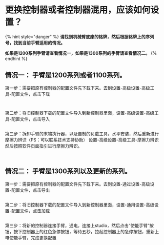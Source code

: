 # 更换控制器或者控制器混用，应该如何设置？

{% hint style="danger" %}
**请找到机械臂底座的铭牌，然后根据铭牌上的序列号，找到当前手臂适用的情况。**

**如果是1200系列手臂请查看情况一，如果是1300系列的手臂请查看情况二。**
{% endhint %}

## 情况一： 手臂是1200系列或者1100系列。

第一步：需要把原有控制器的配置文件先下载下来。去到设置-高级设置-高级工具-配置文件，点击下载

<figure><img src="../broken-reference" alt=""><figcaption></figcaption></figure>

<figure><img src="../broken-reference" alt=""><figcaption></figcaption></figure>

第二步：将旧控制器下载的配置文件导入到新控制器里面，设置-高级设置-高级工具-配置文件，点击导入

<figure><img src="../broken-reference" alt=""><figcaption></figcaption></figure>

第三步：拆卸手臂的末端执行器，以及自制的负载工具，水平安装，然后重新进行摩擦力辨识（PS：可以联系技术支持协助） 设置-高级设置-高级工具-摩擦力辨识 然后按照软件页面指引进行摩擦力辨识。

<figure><img src="../broken-reference" alt=""><figcaption></figcaption></figure>

<figure><img src="../broken-reference" alt=""><figcaption></figcaption></figure>

## 情况二： 手臂是1300系列以及更新的系列。

第一步：需要把原有控制器的配置文件先下载下来。去到设置-通过设置-高级设置-配置文件，点击导出

<figure><img src="../broken-reference" alt=""><figcaption></figcaption></figure>

第二步：将旧控制器下载的配置文件导入到新控制器里面，设置-通用设置-高级设置-配置文件，点击加载

<figure><img src="../broken-reference" alt=""><figcaption></figcaption></figure>

第三步：将新的控制器连接手臂，通电，连接上studio，然后点击“使能手臂”按钮，按下控制器上的红色急停按钮，等待五秒，拉起控制器上的急停按钮，重新上电使能手臂，完成更换配置
